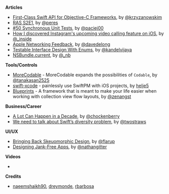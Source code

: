 **Articles**

* [First-Class Swift API for Objective-C Frameworks](https://pspdfkit.com/blog/2018/first-class-swift-api-for-objective-c-frameworks/), by [@krzyzanowskim](https://twitter.com/krzyzanowskim)
* [RAS S2E1](https://ruiper.es/2018/03/03/ras-s2e1/), by [@peres](https://twitter.com/peres)
* [#50 Synchronous Unit Tests](https://swifting.io/blog/2018/03/03/50-synchronous-unit-tests/), by [@paciej00](https://twitter.com/paciej00)
* [How I discovered Instagram's upcoming video calling feature on iOS](https://medium.com/@guilhermerambo/how-i-discovered-instagrams-upcoming-video-calling-feature-on-ios-934d7085da57), by [@_inside](https://twitter.com/_inside)
* [Apple Networking Feedback](https://davedelong.com/blog/2018/03/02/apple-networking-feedback/), by [@davedelong](https://twitter.com/davedelong)
* [Testable Interface Design With Enums](https://kandelvijaya.com/2018/03/03/testableinterfacedesignwithenums/), by [@kandelvijaya](https://twitter.com/kandelvijaya)
* [NSBundle.current](http://bou.io/NSBundle.current), by [@_nb](https://twitter.com/_nb)

**Tools/Controls**

* [MoreCodable](https://github.com/tattn/MoreCodable) - MoreCodable expands the possibilities of `Codable`, by [@tanakasan2525](https://twitter.com/tanakasan2525)
* [swift-xcode](https://github.com/SwiftXcode/swift-xcode) - painlessly use SwiftPM with iOS projects, by [helje5](https://twitter.com/helje5)
* [Blueprints](https://github.com/zenangst/Blueprints) - A framework that is meant to make your life easier when working with collection view flow layouts, by [@zenangst](https://twitter.com/zenangst)

**Business/Career**

* [A Lot Can Happen in a Decade](https://blog.iconfactory.com/2018/03/a-lot-can-happen-in-a-decade/), by [@chockenberry](https://twitter.com/chockenberry)
* [We need to talk about Swift’s diversity problem](https://www.hackingwithswift.com/articles/58/we-need-to-talk-about-swifts-diversity-problem), by [@twostraws](https://twitter.com/twostraws)

**UI/UX**

* [Bringing Back Skeuomorphic Design](https://medium.com/@flarup/bringing-back-skeuomorphic-design-d211cc1c22d2), by [@flarup](https://twitter.com/flarup)
* [Designing Jank-Free Apps](https://medium.com/@nathangitter/designing-jank-free-apps-9f66d43b9c87), by [@nathangitter](https://twitter.com/nathangitter)

**Videos**

* 

**Credits**

* [naeemshaikh90](https://github.com/naeemshaikh90), [dreymonde](https://github.com/dreymonde), [rbarbosa](https://github.com/rbarbosa)
